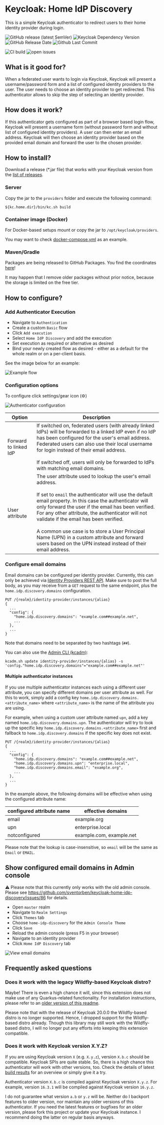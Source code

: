 # Keycloak: Home IdP Discovery

This is a simple Keycloak authenticator to redirect users to their home identity provider during login.

![GitHub release (latest SemVer)](https://img.shields.io/github/v/release/sventorben/keycloak-home-idp-discovery?sort=semver)
![Keycloak Dependency Version](https://img.shields.io/badge/Keycloak-20.0.2-blue)
![GitHub Release Date](https://img.shields.io/github/release-date-pre/sventorben/keycloak-home-idp-discovery)
![Github Last Commit](https://img.shields.io/github/last-commit/sventorben/keycloak-home-idp-discovery)

![CI build](https://github.com/sventorben/keycloak-home-idp-discovery/actions/workflows/buildAndTest.yml/badge.svg)
![open issues](https://img.shields.io/github/issues/sventorben/keycloak-home-idp-discovery)

## What is it good for?

When a federated user wants to login via Keycloak, Keycloak will present a username/password form and a list of configured identity providers to the user. The user needs to choose an identity provider to get redirected.
This authenticator allows to skip the step of selecting an identity provider.

## How does it work?

If this authenticator gets configured as part of a browser based login flow, Keycloak will present a username form (without password form and without list of configured identity providers).
A user can then enter an email address. Keycloak will then choose an identity provider based on the provided email domain and forward the user to the chosen provider.

## How to install?

Download a release (*.jar file) that works with your Keycloak version from the [list of releases](https://github.com/sventorben/keycloak-home-idp-discovery/releases).

### Server
Copy the jar to the `providers` folder and execute the following command:

```shell
${kc.home.dir}/bin/kc.sh build
```

### Container image (Docker)
For Docker-based setups mount or copy the jar to `/opt/keycloak/providers`.

You may want to check [docker-compose.yml](docker-compose.yml) as an example.

### Maven/Gradle

Packages are being released to GitHub Packages. You find the coordinates [here](https://github.com/sventorben/keycloak-home-idp-discovery/packages/1112199/versions)!

It may happen that I remove older packages without prior notice, because the storage is limited on the free tier.


## How to configure?

### Add Authenticator Execution

* Navigate to `Authentication`
* Create a custom `Basic` flow
* Click `Add execution`
* Select `Home IdP Discovery` and add the execution
* Set execution as required or alternative as desired
* Bind your newly created flow as desired - either as a default for the whole realm or on a per-client basis.

See the image below for an example:

![Example flow](docs/images/flow.JPG)

### Configuration options

To configure click settings/gear icon (&#9881;)

![Authenticator configuration](docs/images/authenticator-config.jpg)

| Option                | Description                                                                                                                                                                                                                                                                                                                                                                                                                                                                                             |
|-----------------------|---------------------------------------------------------------------------------------------------------------------------------------------------------------------------------------------------------------------------------------------------------------------------------------------------------------------------------------------------------------------------------------------------------------------------------------------------------------------------------------------------------|
| Forward to linked IdP | If switched on, federated users (with already linked IdPs) will be forwarded to a linked IdP even if no IdP has been configured for the user's email address. Federated users can also use their local username for login instead of their email address.<br><br> If switched off, users will only be forwarded to IdPs with matching email domains.                                                                                                                                                    |
| User attribute        | The user attribute used to lookup the user's email address.<br><br>If set to `email` the authenticator will use the default email property. In this case the authenticator will only forward the user if the email has been verified. For any other attribute, the authenticator will not validate if the email has been verified. <br><br> A common use case is to store a User Principal Name (UPN) in a custom attribute and forward users based on the UPN instead instead of their email address.  |

### Configure email domains

Email domains can be configured per identity provider. Currently, this can only be achieved via [Identity Providers REST API](https://www.keycloak.org/docs-api/19.0/rest-api/index.html#_identity_providers_resource). Make sure to post the full body, as you may receive from a `GET` request to the same endpoint, plus the `home.idp.discovery.domains` configuration.

```
PUT /{realm}/identity-provider/instances/{alias}
{
  ...
  "config": {
    "home.idp.discovery.domains": "example.com##example.net",
    ...
  },
  ...
}
```

Note that domains need to be separated by two hashtags (`##`).

You can also use the [Admin CLI (kcadm)](https://www.keycloak.org/docs/latest/server_admin/#identity-provider-operations):
```shell
kcadm.sh update identity-provider/instances/{alias} -s 'config."home.idp.discovery.domains"="example.com##example.net"'
```

#### Multiple authenticator instances
If you use multiple authenticator instances each using a different user attribute, you can specify different domains per user attribute as well.
For this to work, simply add a config key `home.idp.discovery.domains.<attribute_name>` where `<attribute_name>` is the name of the attribute you are using.

For example, when using a custom user attribute named `upn`, add a key named `home.idp.discovery.domains.upn`.
The authenticator will try to look up the specific key `home.idp.discovery.domains.<attribute_name>` first and fallback to `home.idp.discovery.domains` if the specific key does not exist.

```
PUT /{realm}/identity-provider/instances/{alias}
{
  ...
  "config": {
    "home.idp.discovery.domains": "example.com##example.net",
    "home.idp.discovery.domains.upn": "enterprise.local",
    "home.idp.discovery.domains.email": "example.org",
    ...
  },
  ...
}
```

In the example above, the following domains will be effective when using the configured attribute name:

| configured attribute name | effective domains        |
|---------------------------|--------------------------|
| email                     | example.org              |
| upn                       | enterprise.local         |
| notconfigured             | example.com, example.net |

Please note that the lookup is case-insensitive, so `email` will be the same as `Email` or `EMAIL`.

## Show configured email domains in Admin console

:warning: Please note that this currently only works with the old admin console. Please see https://github.com/sventorben/keycloak-home-idp-discovery/issues/86 for details.

* Open `master` realm
* Navigate to `Realm Settings`
* Click `Themes` tab
* Choose `home-idp-discovery` for the `Admin Console Theme`
* Click `Save`
* Reload the admin console (press F5 in your browser)
* Navigate to an identity provider
* Click `Home IdP Discovery` tab

![View email domains](docs/images/view-idp-email-domains.jpg)

## Frequently asked questions

### Does it work with the legacy Wildfly-based Keycloak distro?
Maybe! There is even a high chance it will, since this extension does not make use of any Quarkus-related functionality.
For installation instructions, please refer to an [older version of this readme](https://github.com/sventorben/keycloak-home-idp-discovery/blob/v16.0.0/README.md).

Please note that with the release of Keycloak 20.0.0 the Wildfly-based distro is no longer supported.
Hence, I dropped support for the Wildfly-based distro already. Though this library may still work with the Wildfly-based distro, I will no longer put any efforts into keeping this extension compatible.

### Does it work with Keycloak version X.Y.Z?

If you are using Keycloak version `X` (e.g. `X.y.z`), version `X.b.c` should be compatible.
Keycloak SPIs are quite stable. So, there is a high chance this authenticator will work with other versions, too. Check the details of latest [build results](https://github.com/sventorben/keycloak-home-idp-discovery/actions/workflows/buildAndTest.yml) for an overview or simply give it a try.

Authenticator version `X.b.c` is compiled against Keycloak version `X.y.z`. For example, version `16.3.1` will be compiled against Keycloak version `16.y.z`.

I do not guarantee what version `a.b` or `y.z` will be. Neither do I backport features to older version, nor maintain any older versions of this authenticator. If you need the latest features or bugfixes for an older version, please fork this project or update your Keycloak instance. I recommend doing the latter on regular basis anyways.
